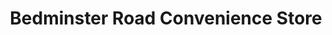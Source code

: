 ---
title: "Bedminster Road Convenience Store"
url: /bristol/bedminster-road-convenience-store/
shop: convenience
---
